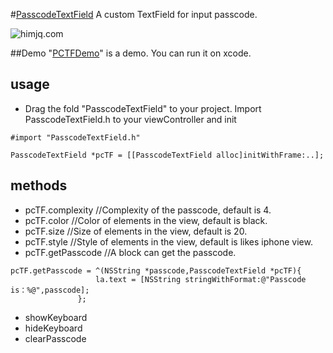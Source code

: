 #[PasscodeTextField](https://github.com/JQ-miao/PasscodeTextField)
A custom TextField for input passcode.

![himjq.com](http://ohe9u92g1.bkt.clouddn.com/20161130_himjq-1.gif)

##Demo
"[PCTFDemo](https://github.com/JQ-miao/PasscodeTextField/tree/master/PCTFDemo)" is a demo. You can run it on xcode.

## usage
- Drag the fold "PasscodeTextField" to your project. Import PasscodeTextField.h to your viewController and init
<pre><code>#import "PasscodeTextField.h"</code></pre>
<pre><code>PasscodeTextField *pcTF = [[PasscodeTextField alloc]initWithFrame:..];</code></pre>

## methods

- pcTF.complexity  //Complexity of the passcode, default is 4.
- pcTF.color       //Color of elements in the view, default is black.
- pcTF.size        //Size of elements in the view, default is 20.
- pcTF.style       //Style of elements in the view, default is likes iphone view.
- pcTF.getPasscode //A block can get the passcode.
<pre><code>pcTF.getPasscode = ^(NSString *passcode,PasscodeTextField *pcTF){
                   la.text = [NSString stringWithFormat:@"Passcode is：%@",passcode];
               };
</code></pre>
- showKeyboard
- hideKeyboard
- clearPasscode
